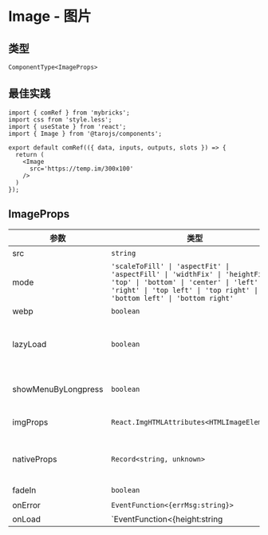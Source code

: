 # Image - 图片

## 类型
```tsx
ComponentType<ImageProps>
```

## 最佳实践
```render
import { comRef } from 'mybricks';
import css from 'style.less';
import { useState } from 'react';
import { Image } from '@tarojs/components';

export default comRef(({ data, inputs, outputs, slots }) => {
  return (
    <Image
      src='https://temp.im/300x100'
    />
  )
});
```

## ImageProps

| 参数 | 类型 | 默认值 | 必填 | 说明 |
| --- | --- | :---: | :---: | --- |
| src | `string` |  | 是 | 地址 |
| mode | `'scaleToFill' \| 'aspectFit' \| 'aspectFill' \| 'widthFix' \| 'heightFix' \| 'top' \| 'bottom' \| 'center' \| 'left' \| 'right' \| 'top left' \| 'top right' \| 'bottom left' \| 'bottom right'` | `"scaleToFill"` | 否 | 裁剪、缩放模式 |
| webp | `boolean` | `false` | 否 | 启用webp |
| lazyLoad | `boolean` | `false` | 否 | 懒加载。只针对 page 与 scroll-view 下的 image 有效 |
| showMenuByLongpress | `boolean` | `false` | 否 | 长按图片显示识别小程序码菜单 |
| imgProps | `React.ImgHTMLAttributes<HTMLImageElement>` |  | 否 | 为 img 标签额外增加的属性 |
| nativeProps | `Record<string, unknown>` |  | 否 | 透传 `WebComponents` 上的属性到内部 H5 标签上 |
| fadeIn | `boolean` | `false` | 否 | 渐显 |
| onError | `EventFunction<{errMsg:string}>` |  | 否 | 发生错误 |
| onLoad | `EventFunction<{height:string|number,width:string|number}>` |  | 否 | 加载完成 |